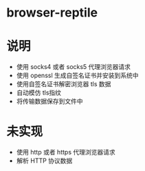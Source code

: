 # browser-reptile

# 说明
- 使用 socks4 或者 socks5 代理浏览器请求
- 使用 openssl 生成自签名证书并安装到系统中
- 使用自签名证书解密浏览器 tls 数据
- 自动模仿 tls指纹
- 将传输数据保存到文件中

# 未实现
- 使用 http 或者 https 代理浏览器请求
- 解析 HTTP 协议数据
